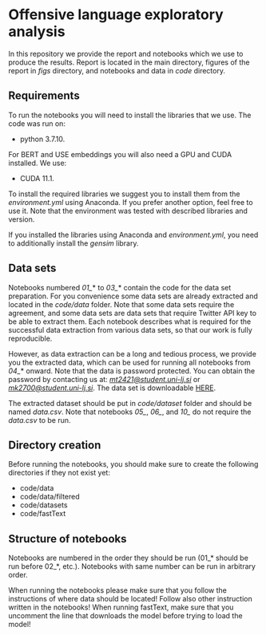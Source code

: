 # Offensive language exploratory analysis

In this repository we provide the report and notebooks which we use to produce the results. Report is located in the main directory, figures of the report in *figs* directory, and notebooks and data in *code* directory.

## Requirements
To run the notebooks you will need to install the libraries that we use. The code was run on:
* python 3.7.10.

For BERT and USE embeddings you will also need a GPU and CUDA installed. We use:
* CUDA 11.1.

To install the required libraries we suggest you to install them from the *environment.yml* using Anaconda. If you prefer another option, feel free to use it. Note that the environment was tested with described libraries and version.

If you installed the libraries using Anaconda and *environment.yml*, you need to additionally install the *gensim* library.

## Data sets
Notebooks numbered *01_** to *03_** contain the code for the data set preparation. For you convenience some data sets are already extracted and located in the *code/data* folder. Note that some data sets require the agreement, and some data sets are data sets that require Twitter API key to be able to extract them. Each notebook describes what is required for the successful data extraction from various data sets, so that our work is fully reproducible.

However, as data extraction can be a long and tedious process, we provide you the extracted data, which can be used for running all notebooks from *04_** onward. Note that the data is password protected. You can obtain the password by contacting us at: *mt2421@student.uni-lj.si* or *mk2700@student.uni-lj.si*. The data set is downloadable [HERE](https://drive.google.com/file/d/1T4gL4ftMv9EYCF0cX3hfU9AvlJFhXQ5i/view?usp=sharing).

The extracted dataset should be put in *code/dataset* folder and should be named *data.csv*. Note that notebooks *05_*, *06_*, and *10_* do not require the *data.csv* to be run. 

## Directory creation
Before running the notebooks, you should make sure to create the following directories if they not exist yet:
* code/data
* code/data/filtered
* code/datasets
* code/fastText

## Structure of notebooks
Notebooks are numbered in the order they should be run (01_* should be run before 02_*, etc.). Notebooks with same number can be run in arbitrary order.

When running the notebooks please make sure that you follow the instructions of where data should be located! Follow also other instruction written in the notebooks! When running fastText, make sure that you uncomment the line that downloads the model before trying to load the model!
